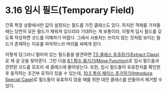 # 3.16 임시 필드(Temporary Field)
간혹 특정 상황에서만 값이 설정되는 필드를 가진 클래스도 있다. 하지만 객체를 가져올 때는 당연히 모든 필드가 채워져 있으리라 기대하는 게 보통이라, 이렇게 임시 필드를 갖도록 작성하면 코드를 이해하기 어렵다. 그래서 사용자는 쓰이지 않는 것처럼 보이는 필드가 존재하는 이유를 파악하느라 머리를 싸매게 된다.

이렇게 덩그러니 떨어져 있는 필드들을 발견하면 [7.5 클래스 추출하기(Extract Class)](https://github.com/wonder13662/refactoring-v2/blob/writing/chapter07/7-5.md)로 제 살 곳을 찾아준다. 그런 다음 [8.1 함수 옮기기(Move Function)](https://github.com/wonder13662/refactoring-v2/blob/writing/chapter08/8-1.md)로 임시 필드들과 관련된 코드를 모조리 새 클래스에 몰아넣는다. 또한, 임시 필드들이 유효한지를 확인한 후 동작하는 조건부 로직이 있을 수 있는데, [10.5 특이 케이스 추가하기(Introduce Special Case)](https://github.com/wonder13662/refactoring-v2/blob/writing/chapter10/10-5.md)로 필드들이 유효하지 않을 때를 위한 대안 클래스를 만들어서 제거할 수 있다.
